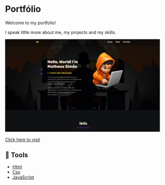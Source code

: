 # Portfólio

<p>Welcome to my portfolio!</p>

<p>I speak little more about me, my projects and my skills.</p>

<img src="assets/img/portfolio.jpeg">

[Click here to visit](https://matsimao.vercel.app)

## 🔨 Tools

- [Html](https://developer.mozilla.org/pt-BR/docs/Web/HTML)
- [Css](https://developer.mozilla.org/pt-BR/docs/Web/CSS)
- [JavaScript](https://developer.mozilla.org/pt-BR/docs/Web/JavaScript)
